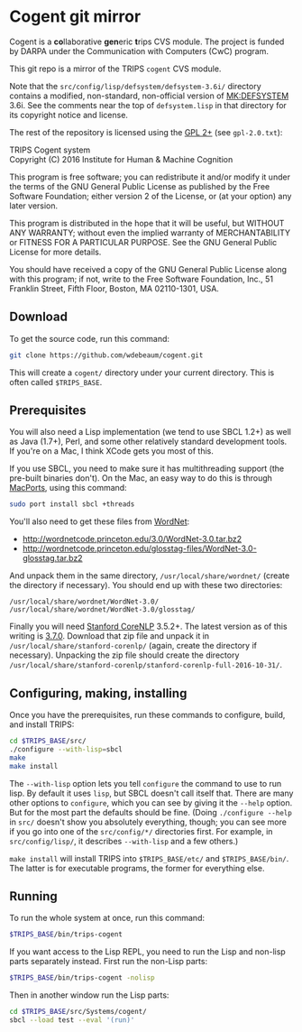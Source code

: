 # Cogent git mirror #

Cogent is a **co**llaborative **gen**eric **t**rips CVS module. The project is funded by DARPA under the Communication with Computers (CwC) program.

This git repo is a mirror of the TRIPS `cogent` CVS module.

Note that the `src/config/lisp/defsystem/defsystem-3.6i/` directory contains a modified, non-standard, non-official version of [MK:DEFSYSTEM](http://www.cliki.net/mk-defsystem) 3.6i. See the comments near the top of `defsystem.lisp` in that directory for its copyright notice and license.

The rest of the repository is licensed using the [GPL 2+](http://www.gnu.org/licenses/old-licenses/gpl-2.0.en.html) (see `gpl-2.0.txt`):

TRIPS Cogent system  
Copyright (C) 2016  Institute for Human & Machine Cognition

This program is free software; you can redistribute it and/or
modify it under the terms of the GNU General Public License
as published by the Free Software Foundation; either version 2
of the License, or (at your option) any later version.

This program is distributed in the hope that it will be useful,
but WITHOUT ANY WARRANTY; without even the implied warranty of
MERCHANTABILITY or FITNESS FOR A PARTICULAR PURPOSE.  See the
GNU General Public License for more details.

You should have received a copy of the GNU General Public License
along with this program; if not, write to the Free Software
Foundation, Inc., 51 Franklin Street, Fifth Floor, Boston, MA  02110-1301, USA.

## Download ##

To get the source code, run this command:

```bash
git clone https://github.com/wdebeaum/cogent.git
```

This will create a `cogent/` directory under your current directory. This is often called `$TRIPS_BASE`.

## Prerequisites ##

You will also need a Lisp implementation (we tend to use SBCL 1.2+) as well as Java (1.7+), Perl, and some other relatively standard development tools. If you're on a Mac, I think XCode gets you most of this.

If you use SBCL, you need to make sure it has multithreading support (the pre-built binaries don't). On the Mac, an easy way to do this is through [MacPorts](http://www.macports.org/), using this command:

```bash
sudo port install sbcl +threads
```

You'll also need to get these files from [WordNet](http://wordnet.princeton.edu/):

 - http://wordnetcode.princeton.edu/3.0/WordNet-3.0.tar.bz2
 - http://wordnetcode.princeton.edu/glosstag-files/WordNet-3.0-glosstag.tar.bz2

And unpack them in the same directory, `/usr/local/share/wordnet/` (create the directory if necessary). You should end up with these two directories:

    /usr/local/share/wordnet/WordNet-3.0/
    /usr/local/share/wordnet/WordNet-3.0/glosstag/

Finally you will need [Stanford CoreNLP](http://stanfordnlp.github.io/CoreNLP/)  3.5.2+. The latest version as of this writing is [3.7.0](http://nlp.stanford.edu/software/stanford-corenlp-full-2016-10-31.zip). Download that zip file and unpack it in `/usr/local/share/stanford-corenlp/` (again, create the directory if necessary). Unpacking the zip file should create the directory `/usr/local/share/stanford-corenlp/stanford-corenlp-full-2016-10-31/`.

## Configuring, making, installing ##

Once you have the prerequisites, run these commands to configure, build, and install TRIPS:

```bash
cd $TRIPS_BASE/src/
./configure --with-lisp=sbcl
make
make install
```

The `--with-lisp` option lets you tell `configure` the command to use to run lisp. By default it uses `lisp`, but SBCL doesn't call itself that. There are many other options to `configure`, which you can see by giving it the `--help` option. But for the most part the defaults should be fine. (Doing `./configure --help` in `src/` doesn't show you absolutely everything, though; you can see more if you go into one of the `src/config/*/` directories first. For example, in `src/config/lisp/`, it describes `--with-lisp` and a few others.)

`make install` will install TRIPS into `$TRIPS_BASE/etc/` and `$TRIPS_BASE/bin/`. The latter is for executable programs, the former for everything else.

## Running ##

To run the whole system at once, run this command:

```bash
$TRIPS_BASE/bin/trips-cogent
```

If you want access to the Lisp REPL, you need to run the Lisp and non-lisp parts separately instead. First run the non-Lisp parts:

```bash
$TRIPS_BASE/bin/trips-cogent -nolisp
```

Then in another window run the Lisp parts:

```bash
cd $TRIPS_BASE/src/Systems/cogent/
sbcl --load test --eval '(run)'
```

